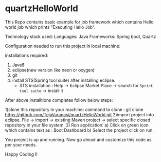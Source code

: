 # quartzHelloWorld
This Repo contains basic example for job framework which contains Hello world job which prints "Executing Hello Job". 

Technology stack used: Languages: Java Frameworks: Spring boot, Quartz

Configuration needed to run this project in local machine:

installations required:

1) Java8
2) eclipse(new version like neon or oxygen)
3) git
4) install STS(Spring tool suite) after installing eclipse.
   - STS installation : Help -> Eclipse Market Place -> search for `Sprint tool suite` -> install it

After above installtions completes follow below steps:

 1)clone this repository in your machine: 
  command to clone : git clone https://github.com/TejaVaranasi/quartzHelloWorld.git
 2)import project into eclipse.
    File -> import -> existing Maven project -> select specific closed repository in your file system.
 3) Run application:
    a) Click on green icon which contains text as : Boot Dashboard
    b) Select the project click on run.
 
You project is up and running. Now go ahead and customize this code as per your needs.

Happy Coding !!

